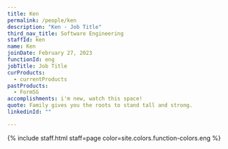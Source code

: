 ```yaml
---
title: Ken
permalink: /people/ken
description: "Ken - Job Title"
third_nav_title: Software Engineering
staffId: ken
name: Ken
joinDate: February 27, 2023
functionId: eng
jobTitle: Job Title
curProducts:
  - currentProducts
pastProducts:
  - FormSG
accomplishments: i'm new, watch this space!
quote: Family gives you the roots to stand tall and strong.
linkedinId: ""

---
```


{% include staff.html staff=page color=site.colors.function-colors.eng %}
